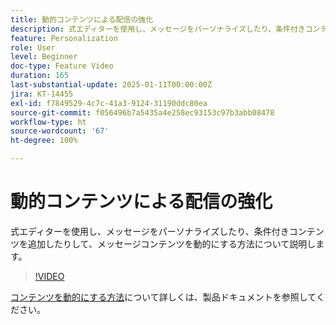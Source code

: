 ```yaml
---
title: 動的コンテンツによる配信の強化
description: 式エディターを使用し、メッセージをパーソナライズしたり、条件付きコンテンツを追加したりして、メッセージコンテンツを動的にする方法について説明します。
feature: Personalization
role: User
level: Beginner
doc-type: Feature Video
duration: 165
last-substantial-update: 2025-01-11T00:00:00Z
jira: KT-14455
exl-id: f7849529-4c7c-41a3-9124-31190ddc80ea
source-git-commit: f056496b7a5435a4e258ec93153c97b3abb08478
workflow-type: ht
source-wordcount: '67'
ht-degree: 100%

---
```


# 動的コンテンツによる配信の強化

式エディターを使用し、メッセージをパーソナライズしたり、条件付きコンテンツを追加したりして、メッセージコンテンツを動的にする方法について説明します。

>[!VIDEO](https://video.tv.adobe.com/v/3425795/?learn=on&enablevpops)

[コンテンツを動的にする方法](https://experienceleague.adobe.com/ja/docs/campaign-web/v8/content/dynamic-content/gs-personalization)について詳しくは、製品ドキュメントを参照してください。
